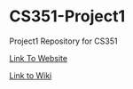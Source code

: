 # CS351-Project1
Project1 Repository for CS351

[Link To Website](http://csweb01.csueastbay.edu/~tk5883/Project-1/index.html)

[Link to Wiki](https://github.com/mjollnir03/CS351-Project1/wiki)
